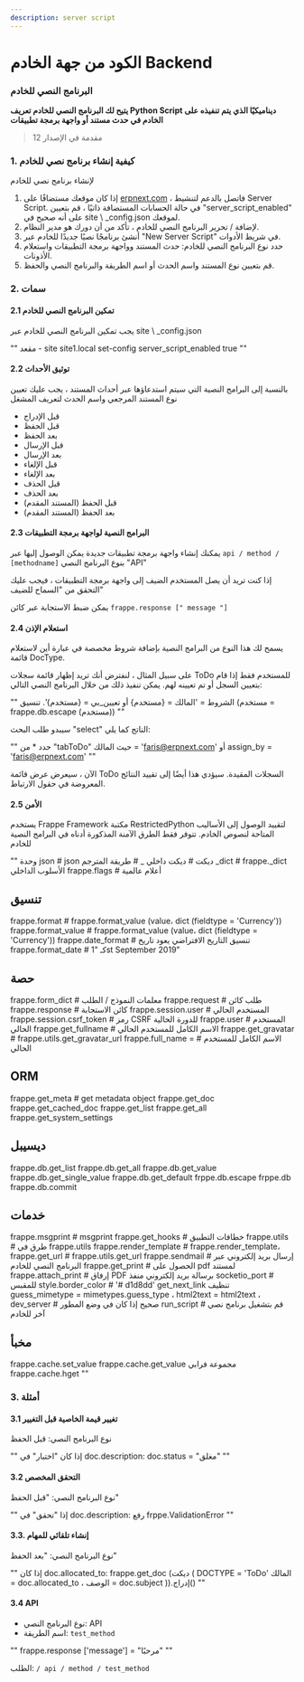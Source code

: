 ```yaml
---
description: server script
---
```


# الكود من جهة الخادم Backend

### البرنامج النصي للخادم

**يتيح لك البرنامج النصي للخادم تعريف Python Script ديناميكيًا الذي يتم تنفيذه على الخادم في حدث مستند أو واجهة برمجة تطبيقات**

> مقدمة في الإصدار 12

### 1. كيفية إنشاء برنامج نصي للخادم

لإنشاء برنامج نصي للخادم

1. إذا كان موقعك مستضافًا على [erpnext.com](https://erpnext.com/) ، فاتصل بالدعم لتنشيط Server Script. في حالة الحسابات المستضافة ذاتيًا ، قم بتعيين "server\_script\_enabled" على أنه صحيح في site \ \_config.json لموقعك.
2. لإضافة / تحرير البرنامج النصي للخادم ، تأكد من أن دورك هو مدير النظام.
3. أنشئ برنامجًا نصيًا جديدًا للخادم عبر "New Server Script" في شريط الأدوات.
4. حدد نوع البرنامج النصي للخادم: حدث المستند وواجهة برمجة التطبيقات واستعلام الأذونات.
5. قم بتعيين نوع المستند واسم الحدث أو اسم الطريقة والبرنامج النصي والحفظ.

### 2. سمات

#### 2.1 تمكين البرنامج النصي للخادم

يجب تمكين البرنامج النصي للخادم عبر site \ \_config.json

"" مقعد - site site1.local set-config server\_script\_enabled true ""

#### 2.2 توثيق الأحداث

بالنسبة إلى البرامج النصية التي سيتم استدعاؤها عبر أحداث المستند ، يجب عليك تعيين نوع المستند المرجعي واسم الحدث لتعريف المشغل

* قبل الإدراج
* قبل الحفظ
* بعد الحفظ
* قبل الإرسال
* بعد الإرسال
* قبل الإلغاء
* بعد الإلغاء
* قبل الحذف
* بعد الحذف
* قبل الحفظ (المستند المقدم)
* بعد الحفظ (المستند المقدم)

#### 2.3 البرامج النصية لواجهة برمجة التطبيقات

يمكنك إنشاء واجهة برمجة تطبيقات جديدة يمكن الوصول إليها عبر `api / method / [methodname]` بنوع البرنامج النصي "API"

إذا كنت تريد أن يصل المستخدم الضيف إلى واجهة برمجة التطبيقات ، فيجب عليك التحقق من "السماح للضيف"

يمكن ضبط الاستجابة عبر كائن `frappe.response [" message "]`

#### 2.4 استعلام الإذن

يسمح لك هذا النوع من البرامج النصية بإضافة شروط مخصصة في عبارة أين لاستعلام قائمة DocType.

على سبيل المثال ، لنفترض أنك تريد إظهار قائمة سجلات ToDo للمستخدم فقط إذا قام بتعيين السجل أو تم تعيينه لهم. يمكن تنفيذ ذلك من خلال البرنامج النصي التالي:

"" الشروط = 'المالك = {مستخدم} أو تعيين\_بي = {مستخدم}'. تنسيق (مستخدم = frappe.db.escape (مستخدم)) ""

سيبدو طلب البحث "select" الناتج كما يلي:

"" حدد \* من "tabToDo" حيث المالك = 'faris@erpnext.com' أو assign\_by = 'faris@erpnext.com' ""

الآن ، سيعرض عرض قائمة ToDo السجلات المقيدة. سيؤدي هذا أيضًا إلى تقييد النتائج المعروضة في حقول الارتباط.

#### 2.5 الأمن

يستخدم Frappe Framework مكتبة RestrictedPython لتقييد الوصول إلى الأساليب المتاحة لنصوص الخادم. تتوفر فقط الطرق الآمنة المذكورة أدناه في البرامج النصية للخادم

"" وحدة json # json ديكت # ديكت داخلي \_ # طريقة المترجم \_dict # frappe.\_dict الأسلوب الداخلي frappe.flags # أعلام عالمية

## تنسيق

frappe.format # frappe.format\_value (value، dict (fieldtype = 'Currency')) frappe.format\_value # frappe.format\_value (value، dict (fieldtype = 'Currency')) frappe.date\_format # تنسيق التاريخ الافتراضي يعود تاريخ frappe.format\_date # كـ "1st September 2019"

## حصة

frappe.form\_dict # معلمات النموذج / الطلب frappe.request # طلب كائن frappe.response # كائن الاستجابة frappe.session.user # المستخدم الحالي frappe.session.csrf\_token # رمز CSRF للدورة الحالية frappe.user # المستخدم الحالي frappe.get\_fullname # الاسم الكامل للمستخدم الحالي frappe.get\_gravatar # frappe.utils.get\_gravatar\_url frappe.full\_name = # الاسم الكامل للمستخدم الحالي

## ORM

frappe.get\_meta # get metadata object frappe.get\_doc frappe.get\_cached\_doc frappe.get\_list frappe.get\_all frappe.get\_system\_settings

## ديسيبل

frappe.db.get\_list frappe.db.get\_all frappe.db.get\_value frappe.db.get\_single\_value frappe.db.get\_default frppe.db.escape frppe.db frappe.db.commit

## خدمات

frappe.msgprint # msgprint frappe.get\_hooks # خطافات التطبيق frappe.utils # طرق في frappe.utils frappe.render\_template # frappe.render\_template، frappe.get\_url # frappe.utils.get\_url frappe.sendmail # إرسال بريد إلكتروني عبر البرنامج النصي للخادم frappe.get\_print # الحصول على pdf لمستند frappe.attach\_print # إرفاق PDF برسالة بريد إلكتروني منفذ socketio\_port # للمقبس style.border\_color # '# d1d8dd' get\_next\_link تنظيف guess\_mimetype = mimetypes.guess\_type ، html2text = html2text ، dev\_server # صحيح إذا كان في وضع المطور run\_script # قم بتشغيل برنامج نصي آخر للخادم

## مخبأ

frappe.cache.set\_value frappe.cache.get\_value مجموعة فرابي frappe.cache.hget ""

### 3. أمثلة

#### 3.1 تغيير قيمة الخاصية قبل التغيير

نوع البرنامج النصي: قبل الحفظ

"" إذا كان "اختبار" في doc.description: doc.status = "مغلق" ""

#### 3.2 التحقق المخصص

نوع البرنامج النصي: "قبل الحفظ"

"" إذا "تحقق" في doc.description: رفع frppe.ValidationError ""

#### 3.3. إنشاء تلقائي للمهام

نوع البرنامج النصي: "بعد الحفظ"

"" إذا كان doc.allocated\_to: frappe.get\_doc (ديكت ( DOCTYPE = 'ToDo' المالك = doc.allocated\_to ، الوصف = doc.subject )).إدراج() ""

#### 3.4 API

* نوع البرنامج النصي: API
* اسم الطريقة: `test_method`

"" frappe.response \['message'] = "مرحبًا" ""

الطلب: `/ api / method / test_method`
